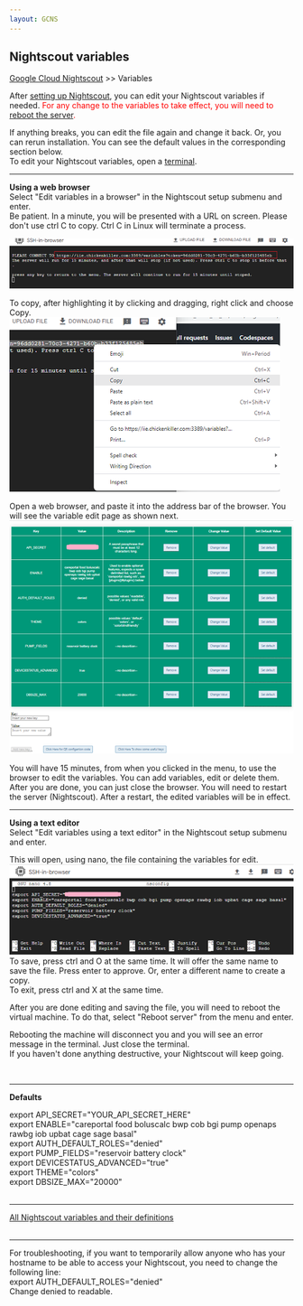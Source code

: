 ```yaml
---
layout: GCNS
---
```


## Nightscout variables  
[Google Cloud Nightscout](./GoogleCloud.md) >> Variables  
  
After [setting up Nightscout](./NS_setup.md), you can edit your Nightscout variables if needed.  <span style="color:red">For any change to the variables to take effect, you will need to [reboot the server](./Restart.md).</span>  
  
If anything breaks, you can edit the file again and change it back.  Or, you can rerun installation.  You can see the default values in the corresponding section below.  
To edit your Nightscout variables, open a [terminal](./Terminal.md).  
  
---  
  
**Using a web browser**  
Select "Edit variables in a browser" in the Nightscout setup submenu and enter.  
Be patient.  In a minute, you will be presented with a URL on screen.  Please don't use ctrl C to copy.  Ctrl C in Linux will terminate a process.  
  
![](./images/ServerURL.png)  
  
To copy, after highlighting it by clicking and dragging, right click and choose Copy.  
![](./images/Copy.png)  

Open a web browser, and paste it into the address bar of the browser.  You will see the variable edit page as shown next.  
![](./images/Server.png)  
  
You will have 15 minutes, from when you clicked in the menu, to use the browser to edit the variables.  You can add variables, edit or delete them.  
After you are done, you can just close the browser.  You will need to restart the server (Nightscout).  After a restart, the edited variables will be in effect.  
  
---  
  
**Using a text editor**  
Select "Edit variables using a text editor" in the Nightscout setup submenu and enter.  
  
This will open, using nano, the file containing the variables for edit.  
![](./images/nsconfig.png)  
To save, press ctrl and O at the same time.  It will offer the same name to save the file.  Press enter to approve.  Or, enter a different name to create a copy.  
To exit, press ctrl and X at the same time.  
  
After you are done editing and saving the file, you will need to reboot the virtual machine. To do that, select "Reboot server" from the menu and enter.  
  
Rebooting the machine will disconnect you and you will see an error message in the terminal. Just close the terminal.  
If you haven't done anything destructive, your Nightscout will keep going.  
   
<br/>  
  
---  
  
**Defaults**

export API_SECRET="YOUR_API_SECRET_HERE"  
export ENABLE="careportal food boluscalc bwp cob bgi pump openaps rawbg iob upbat cage sage basal"  
export AUTH_DEFAULT_ROLES="denied"  
export PUMP_FIELDS="reservoir battery clock"  
export DEVICESTATUS_ADVANCED="true"  
export THEME="colors"  
export DBSIZE_MAX="20000"  
<br/>  
  
---  
  
[All Nightscout variables and their definitions](https://github.com/nightscout/cgm-remote-monitor/blob/master/README.md#environment)  
<br/>  
  
---  
  
For troubleshooting, if you want to temporarily allow anyone who has your hostname to be able to access your Nightscout, you need to change the following line:  
export AUTH_DEFAULT_ROLES="denied"  
Change denied to readable.  

  
